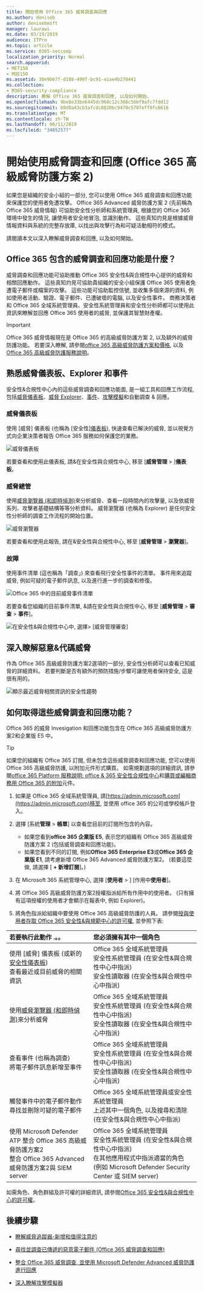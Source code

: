 ```yaml
---
title: 開始使用 Office 365 威脅調查與回應
ms.author: deniseb
author: denisebmsft
manager: laurawi
ms.date: 03/19/2019
audience: ITPro
ms.topic: article
ms.service: O365-seccomp
localization_priority: Normal
search.appverid:
- MET150
- MOE150
ms.assetid: 38e9b67f-d188-490f-bc91-a1ae4b270441
ms.collection:
- M365-security-compliance
description: 瞭解 Office 365 威脅調查和回應, 以及如何開始。
ms.openlocfilehash: 9be8e33be6445dc960c12c308c56bf9afc7fdd12
ms.sourcegitcommit: b9d8a43cb3afcdc8820bc9470c5707eff8fc6616
ms.translationtype: MT
ms.contentlocale: zh-TW
ms.lasthandoff: 06/11/2019
ms.locfileid: "34852577"
---
```

# <a name="get-started-with-threat-investigation-and-response-office-365-advanced-threat-protection-plan-2"></a>開始使用威脅調查和回應 (Office 365 高級威脅防護方案 2)

如果您是組織的安全小組的一部分, 您可以使用 Office 365 威脅調查和回應功能來保護您的使用者免遭攻擊。 Office 365 Advanced 威脅防護方案 2 (先前稱為 Office 365 威脅情報) 可協助安全性分析師和系統管理員, 根據您的 Office 365 環境中發生的情況, 讓使用者安全地冒泡, 並識別動作。 這些真知灼見是根據威脅情報資料與系統的完整存放庫, 以找出與攻擊行為和可疑活動相符的模式。
  
請閱讀本文以深入瞭解威脅調查和回應, 以及如何開始。
  
## <a name="what-are-the-threat-investigation-and-response-capabilities-included-in-office-365"></a>Office 365 包含的威脅調查和回應功能是什麼？

威脅調查和回應功能可協助推動 Office 365 安全性&amp;與合規性中心提供的威脅和相關回應動作。 這些真知灼見可協助貴組織的安全小組保護 Office 365 使用者免遭電子郵件或檔案的攻擊。 這些功能可協助監控信號, 並收集多個來源的資料, 例如使用者活動、驗證、電子郵件、已遭破壞的電腦, 以及安全性事件。 商務決策者和 Office 365 全域系統管理員、安全性系統管理員和安全性分析師都可以使用此資訊來瞭解並回應 Office 365 使用者的威脅, 並保護其智慧財產權。

> [!IMPORTANT]
> Office 365 威脅情報現在是 Office 365 的高級威脅防護方案 2, 以及額外的威脅防護功能。 若要深入瞭解, 請參閱[office 365 高級威脅防護方案和價格](https://products.office.com/exchange/advance-threat-protection), 以及[Office 365 高級威脅防護服務說明](https://docs.microsoft.com/office365/servicedescriptions/office-365-advanced-threat-protection-service-description)。
  
## <a name="get-acquainted-with-the-threat-dashboard-explorer-and-incidents"></a>熟悉威脅儀表板、Explorer 和事件

安全性&amp;合規性中心內的這些威脅調查和回應功能面, 是一組工具和回應工作流程, 包括[威脅儀表板](#threat-dashboard)、[威脅 Explorer](#threat-explorer)、[事件](get-started-with-ti.md#incidents)、[攻擊模擬](attack-simulator.md)和自動調查 & 回應。
  
### <a name="threat-dashboard"></a>威脅儀表板

使用 [威脅] 儀表板 (也稱為 [安全性][儀表板](security-dashboard.md)), 快速查看已解決的威脅, 並以視覺方式向企業決策者報告 Office 365 服務如何保護您的業務。
  
![威脅儀表板](media/ce013a31-3f80-4d09-bb95-bfb7623b8bc4.png)
  
若要查看和使用此儀表板, 請&amp;在安全性與合規性中心, 移至 [**威脅管理** \> ]**儀表板**。
  
### <a name="threat-explorer"></a>威脅總管

使用[威脅瀏覽器 (和即時偵測)](threat-explorer.md)來分析威脅、查看一段時間內的攻擊量, 以及依威脅系列、攻擊者基礎結構等等分析資料。 威脅瀏覽器 (也稱為 Explorer) 是任何安全性分析師的調查工作流程的開始位置。
  
![威脅瀏覽器](media/7a7cecee-17f0-4134-bcb8-7cee3f3c3890.png)
  
若要查看和使用此報告, 請在&amp;安全性與合規性中心, 移至 [**威脅管理** \> **瀏覽器**]。
  
 ### <a name="incidents"></a>故障

使用事件清單 (這也稱為「調查」) 來查看飛行安全性事件的清單。 事件用來追蹤威脅, 例如可疑的電子郵件訊息, 以及進行進一步的調查和修復。
  
![Office 365 中的目前威脅事件清單](media/acadd4c7-d2de-4146-aeb8-90cfad805a9c.png)
  
若要查看您組織的目前事件清單, &amp;請在安全性與合規性中心, 移至 [**威脅管理** \> **審查** \> **事件**]。
  
![在安全性&amp;與合規性中心中, 選擇\> [威脅管理審查]](media/e0f46454-fa38-40f0-a120-b595614d1d22.png)
  
## <a name="learn-more-about-malware-amp-threats"></a>深入瞭解惡意&amp;代碼威脅

作為 Office 365 高級威脅防護方案2選項的一部分, 安全性分析師可以查看已知威脅的詳細資料。 若要判斷是否有額外的預防措施/步驟可讓使用者保持安全, 這是很有用的。
  
![顯示最近威脅相關資訊的安全性趨勢](media/11e7d40d-139b-4c56-8d52-c091c8654151.png) 
  
## <a name="how-do-we-get-these-threat-investigation-and-response-capabilities"></a>如何取得這些威脅調查和回應功能？

Office 365 的威脅 Invesigation 和回應功能包含在 Office 365 高級威脅防護方案2和企業版 E5 中。 

> [!TIP]
> 如果您的組織有 Office 365 訂閱, 但未包含這些威脅調查和回應功能, 您可以使用 Office 365 高級威脅防護, 以附加元件形式購買。 如需規劃選項的詳細資訊, 請參閱[office 365 Platform 服務說明: office &amp; 365 安全性合規性中心](https://docs.microsoft.com/office365/servicedescriptions/office-365-platform-service-description/office-365-securitycompliance-center)和[購買或編輯商務用 Office 365 的附加](https://docs.microsoft.com/office365/admin/subscriptions-and-billing/buy-or-edit-an-add-on)元件。
  
1. 如果是 Office 365 全域系統管理員, 請[https://admin.microsoft.com](https://admin.microsoft.com)移至, 並使用 office 365 的公司或學校帳戶登入。 
    
2. 選擇 [系統**管理** \> **帳單**] 以查看您目前的訂閱所包含的內容。 
    - 如果您看到**office 365 企業版 E5**, 表示您的組織有 Office 365 高級威脅防護方案 2 (包括威脅調查和回應功能)。 
    - 如果您看到不同的訂閱, 例如**Office 365 Enterprise E3**或**Office 365 企業版 E1**, 請考慮新增 Office 365 Advanced 威脅防護方案2。 (若要這麼做, 請選擇 [ **+ 新增訂閱**]。)
    
3. 在 Microsoft 365 系統管理中心, 選擇 [**使用者** \> ] [作用中**使用者**]。
    
5. 將 Office 365 高級威脅防護方案2授權指派給所有作用中的使用者。 (只有擁有這項授權的使用者才會顯示在報表中, 例如 Explorer)。
    
6. 將角色指派給組織中要使用 Office 365 高級威脅防護的人員。 請參閱[授與使用者存取 Office 365 安全性&amp;與規範中心的許可權](grant-access-to-the-security-and-compliance-center.md), 並參照下表:<br/>

  |**若要執行此動作 .。。** <br/> |**您必須擁有其中一個角色** <br/> |  
  |:-----|:-----|
  |使用 [威脅] 儀表板 (或新的[安全性儀表板](security-dashboard.md))<br/> 查看最近或目前威脅的相關資訊  <br/> |Office 365 全域系統管理員  <br/> 安全性系統管理員 (在安全性&amp;與合規性中心中指派)  <br/> 安全性讀取器 (在安全性&amp;與合規性中心中指派)  <br/> |
  |使用[威脅瀏覽器 (和即時偵測)](threat-explorer.md)來分析威脅  <br/> |Office 365 全域系統管理員  <br/> 安全性系統管理員 (在安全性&amp;與合規性中心中指派)  <br/> 安全性讀取器 (在安全性&amp;與合規性中心中指派)  <br/> |
  |查看事件 (也稱為調查) <br/> 將電子郵件訊息新增至事件  <br/> |Office 365 全域系統管理員  <br/> 安全性系統管理員 (在安全性&amp;與合規性中心中指派)  <br/> 安全性讀取器 (在安全性&amp;與合規性中心中指派)  <br/> |
  |觸發事件中的電子郵件動作  <br/> 尋找並刪除可疑的電子郵件  <br/> |Office 365 全域系統管理員或安全性系統管理員  <br/> 上述其中一個角色, 以及搜尋和清除 (在安全性&amp;與合規性中心中指派)  <br/> |
  |使用 Microsoft Defender ATP 整合 Office 365 高級威脅防護方案2  <br/> 整合 Office 365 Advanced 威脅防護方案2與 SIEM server  <br/> |Office 365 全域系統管理員  <br/> 安全性系統管理員 (在安全性&amp;與合規性中心中指派)  <br/> 在其他應用程式中指派適當的角色 (例如 Microsoft Defender Security Center 或 SIEM server)  <br/> |
   
如需角色、角色群組及許可權的詳細資訊, 請參閱[Office 365 安全性&amp;與合規性中心的許可權](permissions-in-the-security-and-compliance-center.md)。
    
## <a name="next-steps"></a>後續步驟

- [瞭解威脅追蹤器-新增和值得注意的](threat-trackers.md)
    
- [尋找並調查已傳遞的惡意電子郵件 (Office 365 威脅調查和回應)](investigate-malicious-email-that-was-delivered.md)
    
- [整合 Office 365 威脅調查, 並使用 Microsoft Defender Advanced 威脅防護進行回應](integrate-office-365-ti-with-wdatp.md)
    
- [深入瞭解攻擊模擬器](attack-simulator.md)
  

